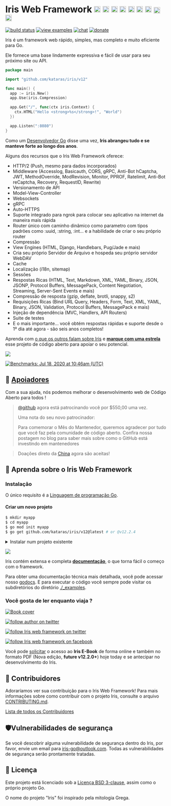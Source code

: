 <!-- [![Black Lives Matter](https://iris-go.com/images/blacklivesmatter_banner.png)](https://support.eji.org/give/153413/#!/donation/checkout)-->

# Iris Web Framework <a href="README_GR.md"><img width="20px" src="https://iris-go.com/images/flag-greece.svg" /></a> <a href="README_FR.md"><img width="20px" src="https://iris-go.com/images/flag-france.svg" /></a> <a href="README_ZH.md"><img width="20px" src="https://iris-go.com/images/flag-china.svg" /></a> <a href="README_ES.md"><img width="20px" src="https://iris-go.com/images/flag-spain.png" /></a> <a href="README_FA.md"><img width="20px" src="https://iris-go.com/images/flag-iran.svg" /></a> <a href="README_RU.md"><img width="20px" src="https://iris-go.com/images/flag-russia.svg" /></a> <a href="README_KO.md"><img width="20px" src="https://iris-go.com/images/flag-south-korea.svg?v=12" /></a> <a href="README_PT_BR.md"><img width="20px" align="center" src="https://www.iris-go.com/images/flag-brazil.svg" /></a> <a href="README_JA.md"><img width="20px" height="20px" src="https://iris-go.com/images/flag-japan.svg" /></a>

[![build status](https://img.shields.io/github/actions/workflow/status/kataras/iris/ci.yml?branch=main&style=for-the-badge)](https://github.com/kataras/iris/actions/workflows/ci.yml) [![view examples](https://img.shields.io/badge/examples%20-270-a83adf.svg?style=for-the-badge&logo=go)](https://github.com/kataras/iris/tree/main/_examples) [![chat](https://img.shields.io/gitter/room/iris_go/community.svg?color=cc2b5e&logo=gitter&style=for-the-badge)](https://gitter.im/iris_go/community) <!--[![FOSSA Status](https://img.shields.io/badge/LICENSE%20SCAN-PASSING❤️-CD2956?style=for-the-badge&logo=fossa)](https://app.fossa.io/projects/git%2Bgithub.com%2Fkataras%2Firis?ref=badge_shield)--> [![donate](https://img.shields.io/badge/support-Iris-blue.svg?style=for-the-badge&logo=paypal)](https://iris-go.com/donate) <!--[![report card](https://img.shields.io/badge/report%20card-a%2B-ff3333.svg?style=for-the-badge)](https://goreportcard.com/report/github.com/kataras/iris)--><!--[![godocs](https://img.shields.io/badge/go-%20docs-488AC7.svg?style=for-the-badge)](https://pkg.go.dev/github.com/kataras/iris/v12@v12.2.4)--> <!-- [![release](https://img.shields.io/badge/release%20-v12.0-0077b3.svg?style=for-the-badge)](https://github.com/kataras/iris/releases) -->

<!-- <a href="https://iris-go.com"> <img align="right" src="https://iris-go.com/images/logo-w169.png"></a> -->

Iris é um framework web rápido, simples, mas completo e muito eficiente para Go.

Ele fornece uma base lindamente expressiva e fácil de usar para seu próximo site ou API.


```go
package main

import "github.com/kataras/iris/v12"

func main() {
  app := iris.New()
  app.Use(iris.Compression)

  app.Get("/", func(ctx iris.Context) {
    ctx.HTML("Hello <strong>%s</strong>!", "World")
  })

  app.Listen(":8080")
}
```

<!-- <details><summary>More with simple Handler</summary>

```go
package main

import "github.com/kataras/iris/v12"

type (
  request struct {
    Firstname string `json:"firstname"`
    Lastname  string `json:"lastname"`
  }

  response struct {
    ID      string `json:"id"`
    Message string `json:"message"`
  }
)

func main() {
  app := iris.New()
  app.Handle("PUT", "/users/{id:uuid}", updateUser)
  app.Listen(":8080")
}

func updateUser(ctx iris.Context) {
  id := ctx.Params().Get("id")

  var req request
  if err := ctx.ReadJSON(&req); err != nil {
    ctx.StopWithError(iris.StatusBadRequest, err)
    return
  }

  resp := response{
    ID:      id,
    Message: req.Firstname + " updated successfully",
  }
  ctx.JSON(resp)
}
```

> Read the [routing examples](https://github.com/kataras/iris/blob/main/_examples/routing) for more!

</details>

<details><summary>Handler with custom input and output arguments</summary>

[![https://github.com/kataras/iris/blob/main/_examples/dependency-injection/basic/main.go](https://user-images.githubusercontent.com/22900943/105253731-b8db6d00-5b88-11eb-90c1-0c92a5581c86.png)](https://twitter.com/iris_framework/status/1234783655408668672)

> Interesting? Read the [examples](https://github.com/kataras/iris/blob/main/_examples/dependency-injection).

</details>

<details><summary>Party Controller (NEW)</summary>

> Head over to the [full running example](https://github.com/kataras/iris/blob/main/_examples/routing/party-controller)!

</details>

<details><summary>MVC</summary>

```go
package main

import (
  "github.com/kataras/iris/v12"
  "github.com/kataras/iris/v12/mvc"
)

type (
  request struct {
    Firstname string `json:"firstname"`
    Lastname  string `json:"lastname"`
  }

  response struct {
    ID      uint64 `json:"id"`
    Message string `json:"message"`
  }
)

func main() {
  app := iris.New()
  mvc.Configure(app.Party("/users"), configureMVC)
  app.Listen(":8080")
}

func configureMVC(app *mvc.Application) {
  app.Handle(new(userController))
}

type userController struct {
  // [...dependencies]
}

func (c *userController) PutBy(id uint64, req request) response {
  return response{
    ID:      id,
    Message: req.Firstname + " updated successfully",
  }
}
```

Want to see more? Navigate through [mvc examples](_examples/mvc)!
</details>


<details><summary>API Guide <strong>HOT</strong></summary>

```go
package main

import (
  // [other packages...]

  "github.com/kataras/iris/v12"
)

func main() {
  iris.NewGuide().
    AllowOrigin("*").
    Compression(true).
    Health(true, "development", "kataras").
    Timeout(0, 20*time.Second, 20*time.Second).
    Middlewares(basicauth.New(...)).
    Services(
        // NewDatabase(),
        // NewPostgresRepositoryRegistry,
        // NewUserService,
    ).
    API("/users", new(UsersAPI)).
    Listen(":80")
}
```

</details>

<br/>

-->

Como um [Desenvolvedor Go](https://twitter.com/dkuye/status/1532087942696554497) disse uma vez, **Iris abrangeu tudo e se manteve forte ao longo dos anos**.

Alguns dos recursos que o Iris Web Framework oferece:

* HTTP/2 (Push, mesmo para dados incorporados)
* Middleware (Accesslog, Basicauth, CORS, gRPC, Anti-Bot hCaptcha, JWT, MethodOverride, ModRevision, Monitor, PPROF, Ratelimit, Anti-Bot reCaptcha, Recovery, RequestID, Rewrite)
* Versionamento de API
* Model-View-Controller
* Websockets
* gRPC
* Auto-HTTPS
* Suporte integrado para ngrok para colocar seu aplicativo na internet da maneira mais rápida
* Router único com caminho dinâmico como parametro com tipos padrões como :uuid, :string, :int... e a habilidade de criar o seu próprio router
* Compressão
* View Engines (HTML, Django, Handlebars, Pug/Jade e mais)
* Cria seu próprio Servidor de Arquivo e hospeda seu próprio servidor WebDAV
* Cache
* Localização (i18n, sitemap)
* Sessões
* Respostas Ricas (HTML, Text, Markdown, XML, YAML, Binary, JSON, JSONP, Protocol Buffers, MessagePack, Content Negotiation, Streaming, Server-Sent Events e mais)
* Compressão de resposta (gzip, deflate, brotli, snappy, s2)
* Requisições Ricas (Bind URL Query, Headers, Form, Text, XML, YAML, Binary, JSON, Validation, Protocol Buffers, MessagePack e mais)
* Injeção de dependência (MVC, Handlers, API Routers)
* Suite de testes
* E o mais importante... você obtém respostas rápidas e suporte desde o 1º dia até agora - são seis anos completos!

Aprenda com [o que os outros falam sobre Iris](https://www.iris-go.com/#review) e **[marque com uma estrela](https://github.com/kataras/iris/stargazers)** esse projeto de código aberto para apoiar o seu potencial.

[![](https://iris-go.com/images/reviews.gif)](https://iris-go.com/testimonials/)

[![Benchmarks: Jul 18, 2020 at 10:46am (UTC)](https://iris-go.com/images/benchmarks.svg)](https://github.com/kataras/server-benchmarks)

## 👑 <a href="https://iris-go.com/donate">Apoiadores</a>

Com a sua ajuda, nós podemos melhorar o desenvolvimento web de Código Aberto para todos !

> [@github](https://github.com/github) agora está patrocinando você por $550,00 uma vez.
>
> Uma nota do seu novo patrocinador: 
>
> Para comemorar o Mês do Mantenedor, queremos agradecer por tudo que você faz pela comunidade de código aberto. Confira nossa postagem no blog para saber mais sobre como o GitHub está investindo em mantenedores

> Doações direto da [China](https://github.com/kataras/iris/issues/1870#issuecomment-1101418349) agora são aceitas!

## 📖 Aprenda sobre o Iris Web Framework

### Instalação

O único requisito é a [Linguagem de programação Go](https://go.dev/dl/).

#### Criar um novo projeto

```sh
$ mkdir myapp
$ cd myapp
$ go mod init myapp
$ go get github.com/kataras/iris/v12@latest # or @v12.2.4
```

<details><summary>Instalar num projeto existente</summary>

```sh
$ cd myapp
$ go get github.com/kataras/iris/v12@latest
```

**Run**

```sh
$ go mod tidy -compat=1.20 # -compat="1.20" for windows.
$ go run .
```

</details>

![](https://www.iris-go.com/images/gifs/install-create-iris.gif)

Iris contém extensa e completa **[documentação](https://www.iris-go.com/docs)**, o que torna fácil o começo com o framework.

<!-- Iris contains extensive and thorough **[wiki](https://github.com/kataras/iris/wiki)** making it easy to get started with the framework. -->

<!-- ![](https://media.giphy.com/media/Ur8iqy9FQfmPuyQpgy/giphy.gif) -->

Para obter uma documentação técnica mais detalhada, você pode acessar nosso [godocs](https://pkg.go.dev/github.com/kataras/iris/v12@main). E para executar o código você sempre pode visitar os subdiretórios do diretório [./_examples](_examples).

### Você gosta de ler enquanto viaja ?

<a href="https://iris-go.com/#book"> <img alt="Book cover" src="https://iris-go.com/images/iris-book-cover-sm.jpg?v=12" /> </a>

[![follow author on twitter](https://img.shields.io/twitter/follow/makismaropoulos?color=3D8AA3&logoColor=3D8AA3&style=for-the-badge&logo=twitter)](https://twitter.com/intent/follow?screen_name=makismaropoulos)

[![follow Iris web framework on twitter](https://img.shields.io/twitter/follow/iris_framework?color=ee7506&logoColor=ee7506&style=for-the-badge&logo=twitter)](https://twitter.com/intent/follow?screen_name=iris_framework)

[![follow Iris web framework on facebook](https://img.shields.io/badge/Follow%20%40Iris.framework-569-2D88FF.svg?style=for-the-badge&logo=facebook)](https://www.facebook.com/iris.framework)

Você pode [solicitar](https://www.iris-go.com/#ebookDonateForm) o acesso ao **Iris E-Book** de forma online e também no formato PDF (Nova edição, **future v12.2.0+**) hoje today e se antecipar no desenvolvimento do Iris.

## 🙌 Contribuidores

Adoraríamos ver sua contribuição para o Iris Web Framework! Para mais informações sobre como contribuir com o projeto Iris, consulte o arquivo [CONTRIBUTING.md](CONTRIBUTING.md).

[Lista de todos os Contribuidores](https://github.com/kataras/iris/graphs/contributors)

## 🛡Vulnerabilidades de segurança

Se você descobrir alguma vulnerabilidade de segurança dentro do Iris, por favor, envie um email para [iris-go@outlook.com](mailto:iris-go@outlook.com). Todas as vulnerabilidades de segurança serão prontamente tratadas.

## 📝 Licença
Este projeto está licenciado sob a [Licença BSD 3-clause](LICENSE), assim como o próprio projeto Go.

O nome do projeto "Iris" foi inspirado pela mitologia Grega.
<!-- ## Stargazers over time

[![Stargazers over time](https://starchart.cc/kataras/iris.svg)](https://starchart.cc/kataras/iris) -->
